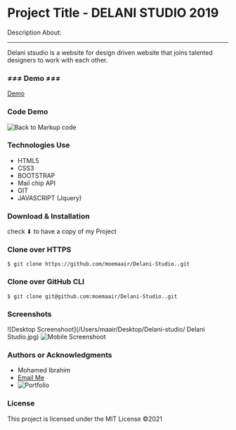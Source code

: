 
Project Title - DELANI STUDIO 2019
=======================================

Description About:

* * *
Delani stsudio is a website for design driven website that joins talented designers to work with each other. 


### ≠≠≠ Demo ≠≠≠ 

[Demo](https://moemaair.github.io/Delani-Studio./) 

### Code Demo
![Back to Markup code](https://github.com/moemaair/Delani-Studio.)

### Technologies Use
 
 * HTML5
 * CSS3
 * BOOTSTRAP
 * Mail chip API
 * GIT
 * JAVASCRIPT (Jquery)

### Download & Installation
check ⬇ to have a copy of my Project

### Clone over HTTPS

```shell 
$ git clone https://github.com/moemaair/Delani-Studio..git

```
### Clone over GitHub CLI

```shell 
$ git clone git@github.com:moemaair/Delani-Studio..git

```
### Screenshots

![Desktop Screenshoot](/Users/maair/Desktop/Delani-studio/ Delani Studio.jpg)
![Mobile Screenshoot]()
### Authors or Acknowledgments

*   Mohamed Ibrahim
* [Email Me](mailto:rageali12@gmail.com?subject=[GitHub]%20Source%20Han%20Sans)
* ![Portfolio](https://moemaair.github.io/Portfolio-Landing-pg/)

### License

This project is licensed under the MIT License ©2021